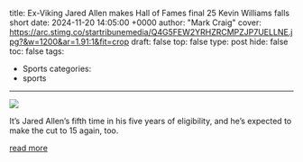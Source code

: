 title: Ex-Viking Jared Allen makes Hall of Fames final 25 Kevin Williams falls short
date: 2024-11-20 14:05:00 +0000
author: "Mark Craig"
cover: https://arc.stimg.co/startribunemedia/Q4G5FEW2YRHZRCMPZJP7UELLNE.jpg?&w=1200&ar=1.91:1&fit=crop
draft: false
top: false
type: post
hide: false
toc: false
tags:
  - Sports
categories:
  - sports
---

![](https://arc.stimg.co/startribunemedia/Q4G5FEW2YRHZRCMPZJP7UELLNE.jpg?&w=1200&ar=1.91:1&fit=crop)

It’s Jared Allen’s fifth time in his five years of eligibility, and he’s expected to make the cut to 15 again, too.

[read more](https://www.startribune.com/minnesota-vikings-jared-allen-kevin-williams-nfl-hall-of-fame-class-of-2025-semifinalists/601184002)
